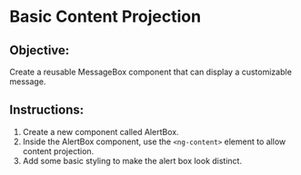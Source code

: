# Basic Content Projection

## Objective:

Create a reusable MessageBox component that can display a customizable message.

## Instructions:

1. Create a new component called AlertBox.
2. Inside the AlertBox component, use the `<ng-content>` element to allow content projection.
3. Add some basic styling to make the alert box look distinct.
